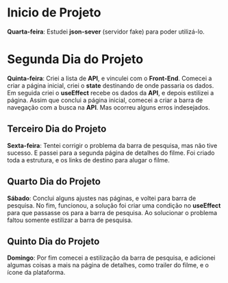 # Inicio de Projeto

**Quarta-feira**: Estudei **json-sever** (servidor fake) para poder utilizá-lo.

# Segunda Dia do Projeto

**Quinta-feira**: Criei a lista de **API**, e vinculei com o **Front-End**. Comecei a criar a página inicial, criei o **state** destinando de onde passaria os dados. Em seguida criei o **useEffect** recebe os dados da **API**, e depois estilizei a página. Assim que conclui a página inicial, comecei a criar a barra de navegação com a busca na **API**. Mas ocorreu alguns erros indesejados.

## Terceiro Dia do Projeto

**Sexta-feira**: Tentei corrigir o problema da barra de pesquisa, mas não tive sucesso. E passei para a segunda página de detalhes do filme. Foi criado toda a estrutura, e os links de destino para alugar o filme.

## Quarto Dia do Projeto

**Sábado**: Conclui alguns ajustes nas páginas, e voltei para barra de pesquisa. No fim, funcionou, a solução foi criar uma condição no **useEffect** para que passasse os para a barra de pesquisa. Ao solucionar o problema faltou somente estilizar a barra de pesquisa.

## Quinto Dia do Projeto

**Domingo**: Por fim comecei a estilização da barra de pesquisa, e adicionei algumas coisas a mais na página de detalhes, como trailer do filme, e o ícone da plataforma.
